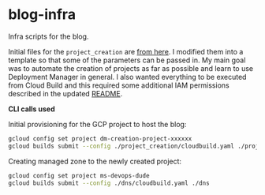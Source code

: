 # blog-infra
Infra scripts for the blog.

Initial files for the `project_creation` are [from here](https://github.com/GoogleCloudPlatform/deploymentmanager-samples/tree/master/examples/v2/project_creation). I modified them into a template so that some of the parameters can be passed in. My main goal was to automate the creation of projects as far as possible and learn to use Deployment Manager in general. I also wanted everything to be executed from Cloud Build and this required some additional IAM permissions described in the updated [README](https://github.com/Masahigo/blog-infra/blob/master/project_creation/README.md#enabling-cloud-build).

**CLI calls used**

Initial provisioning for the GCP project to host the blog:

```bash
gcloud config set project dm-creation-project-xxxxxx
gcloud builds submit --config ./project_creation/cloudbuild.yaml ./project_creation
```

Creating managed zone to the newly created project:

```bash
gcloud config set project ms-devops-dude
gcloud builds submit --config ./dns/cloudbuild.yaml ./dns
```
